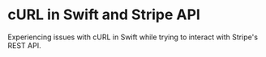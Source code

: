 # cURL in Swift and Stripe API
Experiencing issues with cURL in Swift while trying to interact with Stripe's REST API.
